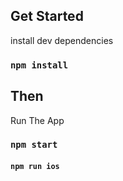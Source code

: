 
## Get Started

install dev dependencies

### `npm install`

## Then

Run The App

### `npm start`

#### `npm run ios`
